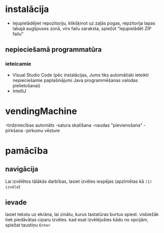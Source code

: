 # instalācija
- lejupielādējiet repozitoriju, klikšķinot uz zaļās pogas, repzitorija lapas labajā augšpuses zonā, virs failu saraksta, spiežot "lejupielādēt ZIP failu"

## nepieciešamā programmatūra
### ieteicamie </br>
- Visual Studio Code
  (pēc instalācijas, Jums tiks automātiski ieteikti nepieciešamie paplašinājumi Java programmēšanas valodas pielietošanai)
- IntelliJ

# vendingMachine

-tirdzniecības automāts
 -satura skatīšana
 -naudas "pievienošana"
 -pirkšana
 -pirkumu vēsture
 

# pamācība

## navigācija
Lai izvēlētos tālākās darbības, lasiet izvēles iespējas (apzīmētas kā `(1) izvēle`)

## ievade
lasiet tekstu uz ekrāna, lai zinātu, kurus tastatūras burtus spiest.
visbiežāk tiek piedāvātas ciparu izvēles.
kad esat izvēlējušies kādu no opcijām, spiežat taustiņu `Enter`

